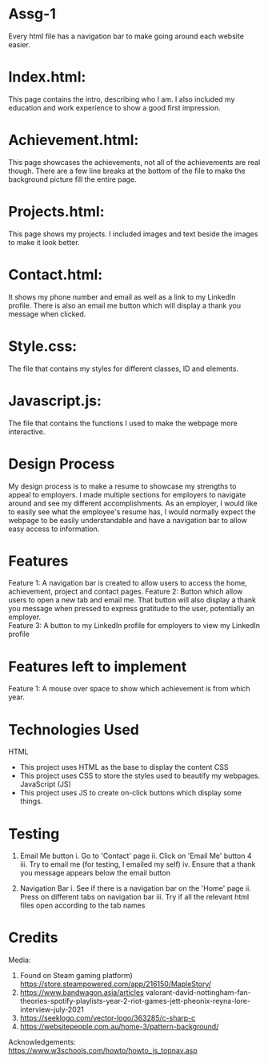 # Assg-1
Every html file has a navigation bar to make going around each website easier. 

# Index.html:
This page contains the intro, describing who I am. 
I also included my education and work experience to show a good first impression. 

# Achievement.html:
This page showcases the achievements, not all of the achievements are real though. 
There are a few line breaks at the bottom of the file to make the background picture fill the entire page. 

# Projects.html:
This page shows my projects. I included images and text beside the images to make it look better.

# Contact.html:
It shows my phone number and email as well as a link to my LinkedIn profile. 
There is also an email me button which will display a thank you message when clicked. 

# Style.css:
The file that contains my styles for different classes, ID and elements.

# Javascript.js:
The file that contains the functions I used to make the webpage more interactive. 

# Design Process
My design process is to make a resume to showcase my strengths to appeal to employers. I made multiple sections for employers to navigate around and see my different accomplishments. As an employer, I would like to easily see what the employee's resume has, I would normally expect the webpage to be easily understandable and have a navigation bar to allow easy access to information. 

# Features 
Feature 1: A navigation bar is created to allow users to access the home, achievement, project and contact pages. 
Feature 2: Button which allow users to open a new tab and email me. That button will also display a thank you message when pressed to express gratitude to the user, potentially an employer.  
Feature 3: A button to my LinkedIn profile for employers to view my LinkedIn profile

# Features left to implement
Feature 1: A mouse over space to show which achievement is from which year. 

# Technologies Used
HTML
- This project uses HTML as the base to display the content
CSS 
- This project uses CSS to store the styles used to beautify my webpages. 
JavaScript (JS)
- This project uses JS to create on-click buttons which display some things. 

# Testing 
1. Email Me button 
    i. Go to 'Contact' page
    ii. Click on 'Email Me' button 4
    iii. Try to email me (for testing, I emailed my self)
    iv. Ensure that a thank you message appears below the email button

2. Navigation Bar
    i. See if there is a navigation bar on the 'Home' page
    ii. Press on different tabs on navigation bar 
    iii. Try if all the relevant html files open according to the tab names 

# Credits
Media: 
1. Found on Steam gaming platform) https://store.steampowered.com/app/216150/MapleStory/
2. https://www.bandwagon.asia/articles valorant-david-nottingham-fan-theories-spotify-playlists-year-2-riot-games-jett-pheonix-reyna-lore-interview-july-2021
3. https://seeklogo.com/vector-logo/363285/c-sharp-c
4. https://websitepeople.com.au/home-3/pattern-background/ 

Acknowledgements:
https://www.w3schools.com/howto/howto_js_topnav.asp 